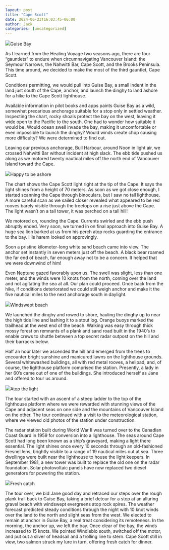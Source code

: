 ```yaml
---
layout: post
title: "Cape Scott"
date: 2024-06-23T16:03:45-06:00
author: Jack
categories: [uncategorized]
---
```


![](http://windleblo.com/wp-content/uploads/2024/06/PHOTO-2024-06-19-21-26-21-1-1024x1024.jpg)Guise Bay

As I learned from the Healing Voyage two seasons ago, there are four “gauntlets” to endure when circumnavigating Vancouver Island: the Seymour Narrows, the Nahwitti Bar, Cape Scott, and the Brooks Peninsula. This time around, we decided to make the most of the third gauntlet, Cape Scott.

Conditions permitting, we would pull into Guise Bay, a small indent in the land just south of the Cape, anchor, and launch the dinghy to land ashore for a hike to the Cape Scott lighthouse.

Available information in pilot books and apps paints Guise Bay as a wild, somewhat precarious anchorage suitable for a stop only in settled weather. Inspecting the chart, rocky shoals protect the bay on the west, leaving it wide open to the Pacific to the south. One had to wonder how suitable it would be. Would ocean swell invade the bay, making it uncomfortable or even impossible to launch the dinghy? Would winds create chop causing more difficulty? We were determined to find out.

Leaving our previous anchorage, Bull Harbour, around Noon in light air, we crossed Nahwitti Bar without incident at high slack. The ebb tide pushed us along as we motored twenty nautical miles off the north end of Vancouver Island toward the Cape.

![](http://windleblo.com/wp-content/uploads/2024/06/PHOTO-2024-06-19-21-26-23-1024x1024.jpg)Happy to be ashore

The chart shows the Cape Scott light right at the tip of the Cape. It says the light shines from a height of 70 meters. As soon as we got close enough, I started scanning the Cape through binoculars, but I saw no tall lighthouse. A more careful scan as we sailed closer revealed what appeared to be red rooves barely visible through the treetops on a rise just above the Cape. The light wasn’t on a tall tower, it was perched on a tall hill!

We motored on, rounding the Cape. Currents swirled and the ebb push abruptly ended. Very soon, we turned in on final approach into Guise Bay. A huge sea lion barked at us from his perch atop rocks guarding the entrance to the bay. His harem looked on approvingly.

Soon a pristine kilometer-long white sand beach came into view. The anchor set instantly in seven meters just off the beach. A black bear roamed the far end of beach, far enough away not to be a concern. It helped that we were downwind of him!

Even Neptune gazed favorably upon us. The swell was slight, less than one meter, and the winds were 10 knots from the north, coming over the land and not agitating the sea at all. Our plan could proceed. Once back from the hike, if conditions deteriorated we could still weigh anchor and make it the five nautical miles to the next anchorage south in daylight.

![](http://windleblo.com/wp-content/uploads/2024/06/PHOTO-2024-06-19-21-26-22-3-1024x955.jpg)Windswept beach

We launched the dinghy and rowed to shore, hauling the dinghy up to near the high tide line and lashing it to a stout log. Orange buoys marked the trailhead at the west end of the beach. Walking was easy through thick mossy forest on remnants of a plank and sand road built in the 1940’s to enable crews to shuttle between a top secret radar outpost on the hill and their barracks below.

Half an hour later we ascended the hill and emerged from the trees to encounter bright sunshine and manicured lawns on the lighthouse grounds. Several whitewashed buildings, all with red metal rooves, a helipad, and, of course, the lighthouse platform comprised the station. Presently, a lady in her 60’s came out of one of the buildings. She introduced herself as Jane and offered to tour us around.

![](http://windleblo.com/wp-content/uploads/2024/06/PHOTO-2024-06-19-21-26-22-1-1024x1024.jpg)Atop the light

The tour started with an ascent of a steep ladder to the top of the lighthouse platform where we were rewarded with stunning views of the Cape and adjacent seas on one side and the mountains of Vancouver Island on the other. The tour continued with a visit to the meteorological station, where we viewed old photos of the station under construction.

The radar station built during World War II was turned over to the Canadian Coast Guard in 1959 for conversion into a lighthouse. The seas around Cape Scott had long been known as a ship’s graveyard, making a light there essential. The light shines once every 10 seconds through an old-fashioned Fresnel lens, brightly visible to a range of 19 nautical miles out at sea. Three dwellings were built near the lighthouse to house the light keepers. In September 1981, a new tower was built to replace the old one on the radar foundation. Solar photovoltaic panels have now replaced two diesel generators for powering the station.

![](http://windleblo.com/wp-content/uploads/2024/06/20240620_115637-1024x1024.jpg)Fresh catch

The tour over, we bid Jane good day and retraced our steps over the rough plank trail back to Guise Bay, taking a brief detour for a stop at an alluring gravel beach with windswept evergreens atop rock spires. The weather forecast predicted steady conditions through the night with 10 knot winds over the land to the north and slight seas from the west. We elected to remain at anchor in Guise Bay, a real treat considering its remoteness. In the morning, the anchor up, we left the bay. Once clear of the bay, the winds increased to 15 knots. We pointed Windleblo south, switched off the motor, and put out a sliver of headsail and a trolling line to stern. Cape Scott still in view, two salmon struck my lure in turn, offering fresh catch for dinner.